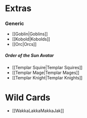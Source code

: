 # Extras
### Generic 
 - [[Goblin|Goblins]]
 - [[Kobold|Kobolds]]
 - [[Orc|Orcs]]
 
 ##### Order of the Sun Avatar
 - [[Templar Squire|Templar Squires]]
 - [[Templar Mage|Templar Mages]]
 - [[Templar Knight|Templar Knights]]

# Wild Cards
 - [[WakkaLakkaMakkaJak]]